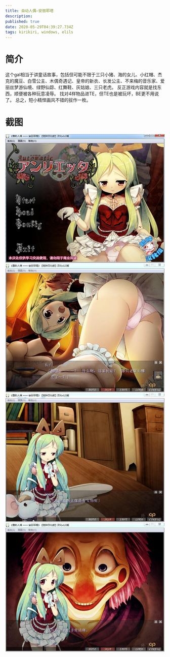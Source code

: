 ```yaml
---
title: 自动人偶—安丽耶塔
description: 
published: true
date: 2020-05-29T04:39:27.734Z
tags: kirikiri, windows, elils
---
```


# 简介
这个gal相当于讲童话故事，包括但可能不限于三只小猪、海的女儿、小红帽、杰克的魔豆、白雪公主、木偶奇遇记、皇帝的新衣、长发公主、不来梅的音乐家、爱丽丝梦游仙境、绿野仙踪、红舞鞋、灰姑娘、三只老虎。
反正游戏内容就是找东西，顺便被各种玩意凌辱。
找对4样物品进TE，但TE也是被玩坏，BE更不用说了。
总之，短小精悍画风不错的拔作一枚。

# 截图
![1.jpg](/pic/自动人偶—安丽耶塔/1.jpg)
![2.jpg](/pic/自动人偶—安丽耶塔/2.jpg)
![3.jpg](/pic/自动人偶—安丽耶塔/3.jpg)
![4.jpg](/pic/自动人偶—安丽耶塔/4.jpg)